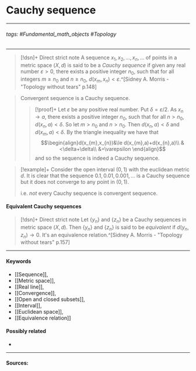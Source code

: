 # Cauchy sequence
***
###### tags: #Fundamental_math_objects #Topology 
***
>[!dsn]+ Direct strict note
>A sequence $x_{1},x_{2},\dots,x_{n},\dots$ of points in a metric space $(X,d)$ is said to be a *Cauchy sequence* if given any real number $\varepsilon>0$, there exists a positive integer $n_{0}$, such that for all integers $m\ge n_{0}$ and $n\ge n_{0}$, $d(x_{m},x_{n})<\varepsilon$.^[Sidney A. Morris - "Topology without tears" p.148]

>Convergent sequence is a Cauchy sequence.
>>[!proof]+
>>Let $\varepsilon$ be any positive real number. Put $\delta=\varepsilon/2$. As $x_{n}\to a$, there exists a positive integer $n_{0}$, such that for all $n>n_{0}$, $d(x_{n},a)<\delta$.
>>So let $m>n_{0}$ and $n>n_{0}$. Then $d(x_{n},a)<\delta$ and $d(x_{m},a)<\delta$. By the triangle inequality we have that
>>$$\begin{align}d(x_{m},x_{n})&\le d(x_{m},a)+d(x_{n},a)\\ &<\delta+\delta\\ &=\varepsilon \end{align}$$
>>and so the sequence is indeed a Cauchy sequence.

>[!example]+
>Consider the open interval $(0,1)$ with the euclidean metric $d$. It is clear that the sequence $0.1,0.01,0.001,\dots$ is a Cauchy sequence but it does not converge to any point in $(0,1)$.
>
>i.e. *not* every Cauchy sequence is convergent sequence.

#### Equivalent Cauchy sequences
>[!dsn]+ Direct strict note
>Let $\{y_{n}\}$ and $\{z_{n}\}$ be a Cauchy sequences in metric space $(X,d)$. Then $\{y_{n}\}$ and $\{z_{n}\}$ is said to be *equivalent* if $d(y_{n},z_{n})\to0$.
>It's an equivalence relation.^[Sidney A. Morris - "Topology without tears" p.157]

***
#### Keywords
- [[Sequence]],
- [[Metric space]],
- [[Real line]],
- [[Convergence]],
- [[Open and closed subsets]],
- [[Interval]],
- [[Euclidean space]],
- [[Equivalence relation]]
#### Possibly related
- 
***
#### Sources: